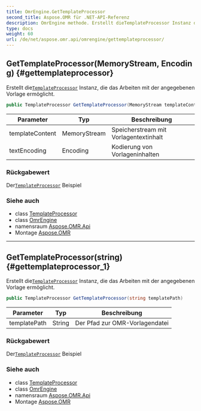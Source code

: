 ```yaml
---
title: OmrEngine.GetTemplateProcessor
second_title: Aspose.OMR für .NET-API-Referenz
description: OmrEngine methode. Erstellt dieTemplateProcessor Instanz die das Arbeiten mit der angegebenen Vorlage ermöglicht.
type: docs
weight: 60
url: /de/net/aspose.omr.api/omrengine/gettemplateprocessor/
---
```

## GetTemplateProcessor(MemoryStream, Encoding) {#gettemplateprocessor}

Erstellt die[`TemplateProcessor`](../../templateprocessor/) Instanz, die das Arbeiten mit der angegebenen Vorlage ermöglicht.

```csharp
public TemplateProcessor GetTemplateProcessor(MemoryStream templateContent, Encoding textEncoding)
```

| Parameter | Typ | Beschreibung |
| --- | --- | --- |
| templateContent | MemoryStream | Speicherstream mit Vorlagentextinhalt |
| textEncoding | Encoding | Kodierung von Vorlageninhalten |

### Rückgabewert

Der[`TemplateProcessor`](../../templateprocessor/) Beispiel

### Siehe auch

* class [TemplateProcessor](../../templateprocessor/)
* class [OmrEngine](../)
* namensraum [Aspose.OMR.Api](../../omrengine/)
* Montage [Aspose.OMR](../../../)

---

## GetTemplateProcessor(string) {#gettemplateprocessor_1}

Erstellt die[`TemplateProcessor`](../../templateprocessor/) Instanz, die das Arbeiten mit der angegebenen Vorlage ermöglicht.

```csharp
public TemplateProcessor GetTemplateProcessor(string templatePath)
```

| Parameter | Typ | Beschreibung |
| --- | --- | --- |
| templatePath | String | Der Pfad zur OMR-Vorlagendatei |

### Rückgabewert

Der[`TemplateProcessor`](../../templateprocessor/) Beispiel

### Siehe auch

* class [TemplateProcessor](../../templateprocessor/)
* class [OmrEngine](../)
* namensraum [Aspose.OMR.Api](../../omrengine/)
* Montage [Aspose.OMR](../../../)


